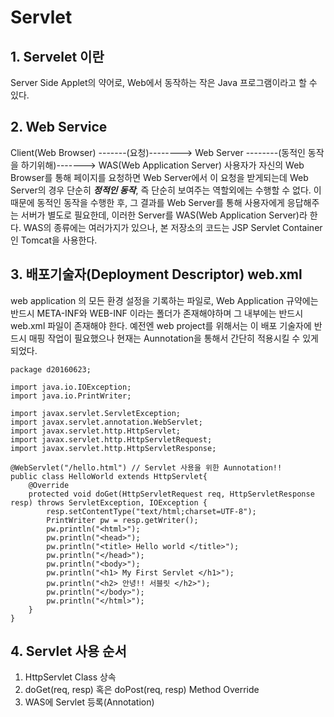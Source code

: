 # Servlet #
## 1. Servelet 이란 ##
Server Side Applet의 약어로, Web에서 동작하는 작은 Java 프로그램이라고 할 수 있다.

## 2. Web Service ##
Client(Web Browser) -------(요청)--------> Web Server --------(동적인 동작을 하기위해)-------> WAS(Web Application Server)
사용자가 자신의 Web Browser를 통해 페이지를 요청하면 Web Server에서 이 요청을 받게되는데 
Web Server의 경우 단순히 **_정적인 동작_**,  즉 단순히 보여주는 역할외에는 수행할 수 없다.
이 때문에 동적인 동작을 수행한 후, 그 결과를 Web Server를 통해 사용자에게 응답해주는 서버가 별도로 필요한데,
이러한 Server를 WAS(Web Application Server)라 한다.
WAS의 종류에는 여러가지가 있으나, 본 저장소의 코드는 JSP Servlet Container인 Tomcat을 사용한다.

## 3. 배포기술자(Deployment Descriptor) web.xml
web application 의 모든 환경 설정을 기록하는 파일로, Web Application 규약에는 반드시 META-INF와 WEB-INF 이라는 폴더가 존재해야하며 그 내부에는 반드시 web.xml 파일이 존재해야 한다.
예전엔 web project를 위해서는 이 배포 기술자에 반드시 매핑 작업이 필요했으나 현재는 Aunnotation을 통해서 간단히 적용시킬 수 있게 되었다.

```
package d20160623;

import java.io.IOException;
import java.io.PrintWriter;

import javax.servlet.ServletException;
import javax.servlet.annotation.WebServlet;
import javax.servlet.http.HttpServlet;
import javax.servlet.http.HttpServletRequest;
import javax.servlet.http.HttpServletResponse;

@WebServlet("/hello.html") // Servlet 사용을 위한 Aunnotation!!
public class HelloWorld extends HttpServlet{ 
	@Override
	protected void doGet(HttpServletRequest req, HttpServletResponse resp) throws ServletException, IOException {
		resp.setContentType("text/html;charset=UTF-8"); 
		PrintWriter pw = resp.getWriter();
		pw.println("<html>");
		pw.println("<head>");
		pw.println("<title> Hello world </title>");
		pw.println("</head>");
		pw.println("<body>");
		pw.println("<h1> My First Servlet </h1>");		
		pw.println("<h2> 안녕!! 서블릿 </h2>");		
		pw.println("</body>");
		pw.println("</html>");
	}
}
```

## 4. Servlet 사용 순서 ##
1) HttpServlet Class 상속
2) doGet(req, resp) 혹은 doPost(req, resp) Method Override
3) WAS에 Servlet 등록(Annotation)

